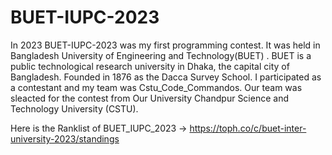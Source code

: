 # BUET-IUPC-2023
In 2023 BUET-IUPC-2023 was my first programming contest. It was held in Bangladesh University of Engineering and Technology(BUET) . BUET is a public technological research university in Dhaka, the capital city of Bangladesh. Founded in 1876 as the Dacca Survey School. 
I participated as a contestant and my team was Cstu_Code_Commandos.
Our team was sleacted for the contest from Our University Chandpur Science and Technology University (CSTU). 

Here is the Ranklist of BUET_IUPC_2023  -> https://toph.co/c/buet-inter-university-2023/standings
